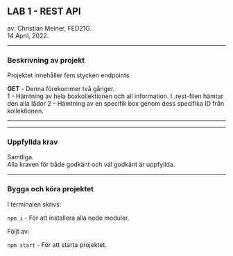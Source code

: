 ## LAB 1 - REST API

av: Christian Meiner, FED21G.  
14 April, 2022.

---

### **Beskrivning av projekt**

Projektet innehåller fem stycken endpoints.

**GET** - Denna förekommer två gånger.  
1 - Hämtning av hela boxkollektionen och all information. I .rest-filen hämtar den alla lådor
2 - Hämtning av en specifik box genom dess specifika ID från kollektionen.

---

---

### **Uppfyllda krav**

Samtliga.  
Alla kraven för både godkänt och väl godkänt är uppfyllda.

---

### **Bygga och köra projektet**

I terminalen skrivs:

`npm i` - För att installera alla node moduler.

Följt av:

`npm start` - För att starta projektet.

